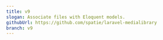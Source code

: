 ```yaml
---
title: v9
slogan: Associate files with Eloquent models.
githubUrl: https://github.com/spatie/laravel-medialibrary
branch: v9
---
```

